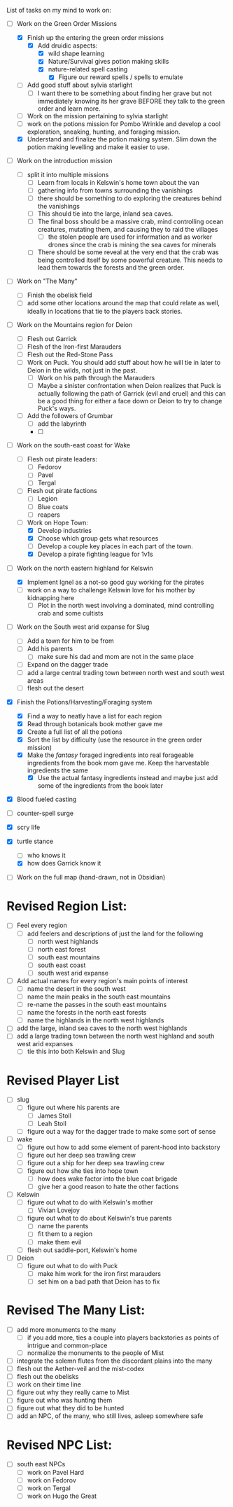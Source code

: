 List of tasks on my mind to work on:

- [ ] Work on the Green Order Missions
	- [x] Finish up the entering the green order missions
		- [x] Add druidic aspects:
			- [x] wild shape learning
			- [x] Nature/Survival gives potion making skills
			- [x] nature-related spell casting
				- [x] Figure our reward spells / spells to emulate
	- [ ] Add good stuff about sylvia starlight
		- [ ] I want there to be something about finding her grave but not immediately knowing its her grave BEFORE they talk to the green order and learn more. 
	- [ ] Work on the mission pertaining to sylvia starlight
	- [ ] work on the potions mission for Pombo Wrinkle and develop a cool exploration, sneaking, hunting, and foraging mission. 
	- [x] Understand and finalize the potion making system. Slim down the potion making levelling and make it easier to use. 
- [ ] Work on the introduction mission
	- [ ] split it into multiple missions
		- [ ] Learn from locals in Kelswin's home town about the van 
		- [ ] gathering info from towns surrounding the vanishings
		- [ ] there should be something to do exploring the creatures behind the vanishings
		- [ ] This should tie into the large, inland sea caves.
		- [ ] The final boss should be a massive crab, mind controlling ocean creatures, mutating them, and causing they to raid the villages
			- [ ] the stolen people are used for information and as worker drones since the crab is mining the sea caves for minerals
		- [ ] There should be some reveal at the very end that the crab was being controlled itself by some powerful creature. This needs to lead them towards the forests and the green order. 
- [ ] Work on "The Many"
	- [ ] Finish the obelisk field
	- [ ] add some other locations around the map that could relate as well, ideally in locations that tie to the players back stories. 
- [ ] Work on the Mountains region for Deion
	- [ ] Flesh out Garrick
	- [ ] Flesh of the Iron-first Marauders
	- [ ] Flesh out the Red-Stone Pass
	- [ ] Work on Puck. You should add stuff about how he will tie in later to Deion in the wilds, not just in the past. 
		- [ ] Work on his path through the Marauders
		- [ ] Maybe a sinister confrontation when Deion realizes that Puck is actually following the path of Garrick (evil and cruel) and this can be a good thing for either a face down or Deion to try to change Puck's ways.
	- [ ] Add the followers of Grumbar 
		- [ ] add the labyrinth
		- [ ] 
- [ ] Work on the south-east coast for Wake
	- [ ] Flesh out pirate leaders:
		- [ ] Fedorov
		- [ ] Pavel
		- [ ] Tergal
	- [ ] Flesh out pirate factions
		- [ ] Legion
		- [ ] Blue coats
		- [ ] reapers
	- [ ] Work on Hope Town:
		- [x] Develop industries
		- [x] Choose which group gets what resources
		- [ ] Develop a couple key places in each part of the town. 
		- [x] Develop a pirate fighting league for 1v1s
- [ ] Work on the north eastern highland for Kelswin
	- [x] Implement Ignel as a not-so good guy working for the pirates
	- [ ] work on a way to challenge Kelswin love for his mother by kidnapping here
		- [ ] Plot in the north west involving a dominated, mind controlling crab and some cultists
- [ ] Work on the South west arid expanse for Slug
	- [ ] Add a town for him to be from
	- [ ] Add his parents
		- [ ] make sure his dad and mom are not in the same place
	- [ ] Expand on the dagger trade
	- [ ] add a large central trading town between north west and south west areas
	- [ ] flesh out the desert
- [x] Finish the Potions/Harvesting/Foraging system
	- [x] Find a way to neatly have a list for each region
	- [x] Read through botanicals book mother gave me
	- [x] Create a full list of all the potions
	- [x] Sort the list by difficulty (use the resource in the green order mission)
	- [x] Make the *fantasy* foraged ingredients into real forageable ingredients from the book mom gave me. Keep the harvestable ingredients the same
		- [x] Use the actual fantasy ingredients instead and maybe just add some of the ingredients from the book later
- [x] Blood fueled casting
- [ ] counter-spell surge
- [x] scry life
- [x] turtle stance
	- [ ] who knows it
	- [x] how does Garrick know it
- [ ] Work on the full map (hand-drawn, not in Obsidian)


# Revised Region List:
- [ ] Feel every region
	 - [ ] add feelers and descriptions of just the land for the following
		 - [ ] north west highlands
		 - [ ] north east forest
		 - [ ] south east mountains
		 - [ ] south east coast
		 - [ ] south west arid expanse
- [ ] Add actual names for every region's main points of interest
	- [ ] name the desert in the south west
	- [ ] name the main peaks in the south east mountains
	- [ ] re-name the passes in the south east mountains
	- [ ] name the forests in the north east forests
	- [ ] name the highlands in the north west highlands
- [ ] add the large, inland sea caves to the north west highlands
- [ ] add a large trading town between the north west highland and south west arid expanses
	- [ ] tie this into both Kelswin and Slug

# Revised Player List
- [ ] slug
	- [ ] figure out where his parents are
		- [ ] James Stoll
		- [ ] Leah Stoll
	- [ ] figure out a way for the dagger trade to make some sort of sense
- [ ] wake
	- [ ] figure out how to add some element of parent-hood into backstory
	- [ ] figure out her deep sea trawling crew
	- [ ] figure out a ship for her deep sea trawling crew
	- [ ] figure out how she ties into hope town
		- [ ] how does wake factor into the blue coat brigade
		- [ ] give her a good reason to hate the other factions
- [ ] Kelswin
	- [ ] figure out what to do with Kelswin's mother
		- [ ] Vivian Lovejoy
	- [ ] figure out what to do about Kelswin's true parents
		- [ ] name the parents
		- [ ] fit them to a region
		- [ ] make them evil
	- [ ] flesh out saddle-port, Kelswin's home
- [ ] Deion
	- [ ] figure out what to do with Puck
		- [ ] make him work for the iron first marauders
		- [ ] set him on a bad path that Deion has to fix

# Revised The Many List:
- [ ] add more monuments to the many
	- [ ] if you add more, ties a couple into players backstories as points of intrigue and common-place
	- [ ] normalize the monuments to the people of Mist
- [ ] integrate the solemn flutes from the discordant plains into the many
- [ ] flesh out the Aether-veil and the mist-codex 
- [ ] flesh out the obelisks
- [ ] work on their time line 
- [ ] figure out why they really came to Mist
- [ ] figure out who was hunting them
- [ ] figure out what they did to be hunted
- [ ] add an NPC, of the many, who still lives, asleep somewhere safe

# Revised NPC List:
- [ ] south east NPCs
	- [ ] work on Pavel Hard
	- [ ] work on Fedorov
	- [ ] work on Tergal
	- [ ] work on Hugo the Great
